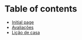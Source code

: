# Table of contents

* [Initial page](README.md)
* [Avaliações](avaliacoes.md)
* [Lição de casa](homework.md)
